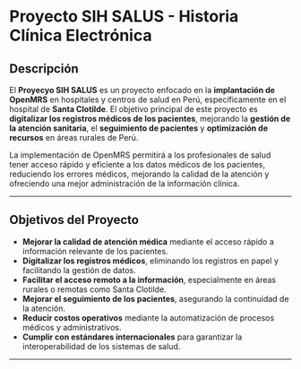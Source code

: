 # Proyecto SIH SALUS - Historia Clínica Electrónica

## Descripción

El **Proyecyo SIH SALUS** es un proyecto enfocado en la **implantación de OpenMRS** en hospitales y centros de salud en Perú, específicamente en el hospital de **Santa Clotilde**. El objetivo principal de este proyecto es **digitalizar los registros médicos de los pacientes**, mejorando la **gestión de la atención sanitaria**, el **seguimiento de pacientes** y **optimización de recursos** en áreas rurales de Perú.

La implementación de OpenMRS permitirá a los profesionales de salud tener acceso rápido y eficiente a los datos médicos de los pacientes, reduciendo los errores médicos, mejorando la calidad de la atención y ofreciendo una mejor administración de la información clínica.

---

## Objetivos del Proyecto

- **Mejorar la calidad de atención médica** mediante el acceso rápido a información relevante de los pacientes.
- **Digitalizar los registros médicos**, eliminando los registros en papel y facilitando la gestión de datos.
- **Facilitar el acceso remoto a la información**, especialmente en áreas rurales o remotas como Santa Clotilde.
- **Mejorar el seguimiento de los pacientes**, asegurando la continuidad de la atención.
- **Reducir costos operativos** mediante la automatización de procesos médicos y administrativos.
- **Cumplir con estándares internacionales** para garantizar la interoperabilidad de los sistemas de salud.

---
